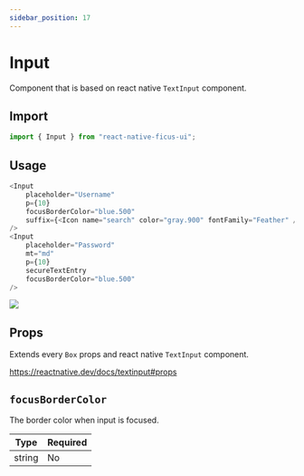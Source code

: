 ```yaml
---
sidebar_position: 17
---
```


# Input

Component that is based on react native `TextInput` component.

## Import

```js
import { Input } from "react-native-ficus-ui";
```

## Usage

```js
<Input
    placeholder="Username"
    p={10}
    focusBorderColor="blue.500"
    suffix={<Icon name="search" color="gray.900" fontFamily="Feather" />}
/>
<Input
    placeholder="Password"
    mt="md"
    p={10}
    secureTextEntry
    focusBorderColor="blue.500"
/>
```

<img src="/img/input.png" />

## Props

Extends every `Box` props and react native `TextInput` component.

https://reactnative.dev/docs/textinput#props

`focusBorderColor`
---
The border color when input is focused.

|Type|Required|
|---|---|
|string|No|
